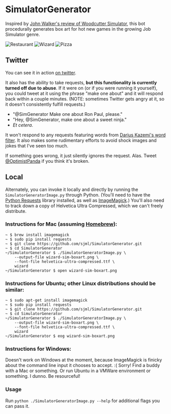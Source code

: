 SimulatorGenerator
==================

Inspired by [John Walker's review of Woodcutter Simulator](http://www.rockpapershotgun.com/2014/01/07/john-vs-the-trees-woodcutter-simulator-2013/), this bot procedurally generates box art for hot new games in the growing Job Simulator genre.

![Restaurant](http://shaneliesegang.com/tmp/restaurant-sim.png "Restaurant")
![Wizard](http://shaneliesegang.com/tmp/wizard-sim.png "Wizard")
![Pizza](http://shaneliesegang.com/tmp/pizza-sim.png "Pizza")

Twitter
-------
You can see it in action [on twitter](http://twitter.com/SimGenerator). 

It also has the ability to take requests, **but this functionality is currently turned off due to abuse**. If it were on (or if you were running it yourself), you could tweet at it using the phrase "make one about" and it will respond back within a couple minutes. (NOTE: sometimes Twitter gets angry at it, so it doesn't consistently fulfill requests.)

* "@SimGenerator Make one about Ron Paul, please." 
* "Hey, @SimGenerator, make one about a sweet ninja." 
* _Et cetera_. 

It won't respond to any requests featuring words from [Darius Kazemi's word filter](https://github.com/dariusk/wordfilter). It also makes some rudimentary efforts to avoid shock images and jokes that I've seen too much. 

If something goes wrong, it just silently ignores the request. Alas. Tweet [@OptimistPanda](http://twitter.com/OptimistPanda) if you think it's broken. 


Local
-----
Alternately, you can invoke it locally and directly by running the `SimulatorGeneratorImage.py` through Python. (You'll need to have the [Python Requests](http://docs.python-requests.org/en/latest/) library installed, as well as [ImageMagick](http://imagemagick.org/).) You'll also need to track down a copy of Helvetica Ultra Compressed, which we can't freely distribute. 

### Instructions for Mac (assuming [Homebrew](http://brew.sh/)):

	~ $ brew install imagemagick
	~ $ sudo pip install requests
	~ $ git clone https://github.com/sjml/SimulatorGenerator.git
	~ $ cd SimulatorGenerator
	~/SimulatorGenerator $ ./SimulatorGeneratorImage.py \
		--output-file wizard-sim-boxart.png \
		--font-file helvetica-ultra-compressed.ttf \
		wizard
	~/SimulatorGenerator $ open wizard-sim-boxart.png

### Instructions for Ubuntu; other Linux distributions should be similar:

	~ $ sudo apt-get install imagemagick
	~ $ sudo pip install requests
	~ $ git clone https://github.com/sjml/SimulatorGenerator.git
	~ $ cd SimulatorGenerator
	~/SimulatorGenerator $ ./SimulatorGeneratorImage.py \
		--output-file wizard-sim-boxart.png \
		--font-file helvetica-ultra-compressed.ttf \
		wizard
	~/SimulatorGenerator $ eog wizard-sim-boxart.png

### Instructions for Windows:

Doesn't work on Windows at the moment, because ImageMagick is finicky about the command line input it chooses to accept. :( Sorry! Find a buddy with a Mac or something. Or run Ubuntu in a VMWare environment or something. I dunno. Be resourceful! 


### Usage
Run `python ./SimulatorGeneratorImage.py --help` for additional flags you can pass it. 
